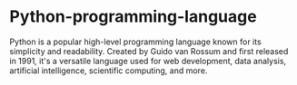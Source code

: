 # Python-programming-language
Python is a popular high-level programming language known for its simplicity and readability. Created by Guido van Rossum and first released in 1991, it's a versatile language used for web development, data analysis, artificial intelligence, scientific computing, and more.
